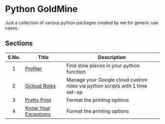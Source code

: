 # Python GoldMine

Just a collection of various python packages created by me for generic use cases.

## Sections

| S.No. | Title | Description |
| :--: | --- | --- |
| 1 | [Profiler](https://github.com/singhgautam7/Python-GoldMine/tree/master/python_profiler) | Find slow pieces in your python function |
| 2 | [Gcloud Roles](https://github.com/singhgautam7/Python-GoldMine/tree/master/gcloud_iam_custom_roles) | Manage your Google cloud custom roles via python scripts with 1 time set-up |
| 3 | [Pretty Print](https://github.com/singhgautam7/Python-GoldMine/tree/master/beauty_print) | Format the printing options |
| 4 | [Know Your Exceptions](https://github.com/singhgautam7/Python-GoldMine/tree/master/know_your_exceptions) | Format the printing options |
